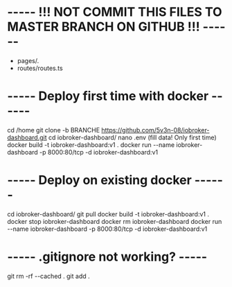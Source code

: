 # ----- !!! NOT COMMIT THIS FILES TO MASTER BRANCH ON GITHUB !!! ------

- pages/.
- routes/routes.ts

# ----- Deploy first time with docker ------

cd /home
git clone -b BRANCHE https://github.com/5v3n-08/iobroker-dashboard.git
cd iobroker-dashboard/
nano .env (fill data! Only first time)
docker build -t iobroker-dashboard:v1 .
docker run --name iobroker-dashboard -p 8000:80/tcp -d iobroker-dashboard:v1

# ----- Deploy on existing docker ------

cd iobroker-dashboard/
git pull
docker build -t iobroker-dashboard:v1 .
docker stop iobroker-dashboard
docker rm iobroker-dashboard
docker run --name iobroker-dashboard -p 8000:80/tcp -d iobroker-dashboard:v1

# ----- .gitignore not working? -----

git rm -rf --cached .
git add .
